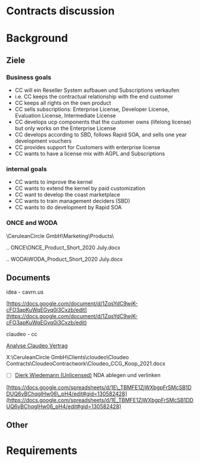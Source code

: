 # Contracts discussion

# Background

## Ziele

### Business goals

- CC will ein Reseller System aufbauen und Subscriptions verkaufen
- i.e. CC keeps the contractual relationship with the end customer
- CC keeps all rights on the own product
- CC sells subscriptions: Enterprise License, Developer License, Evaluation License, Intermediate License
- CC develops ucp components that the customer owns (lifelong license) but only works on the Enterprise License
- CC develops according to SBD, follows Rapid SOA, and sells one year development vouchers
- CC provides support for Customers with enterprise license
- CC wants to have a license mix with AGPL and Subscriptions

### internal goals

- CC wants to improve the kernel
- CC wants to extend the kernel by paid customization
- CC want to develop the coast marketplace
- CC wants to train management deciders (SBD)
- CC wants to do development by Rapid SOA

### ONCE and WODA

\\CeruleanCircle GmbH\\Marketing\\Products\\

.. ONCE\\ONCE\_Product\_Short\_2020 July.docx

.. WODA\\WODA\_Product\_Short\_2020 July.docx

## Documents

idea - cavrn.us

[https://docs.google.com/document/d/1ZqsYdC9wjK-cFO3apKuWqEGvq0i3Cxzb/edit](https://docs.google.com/document/d/1ZqsYdC9wjK-cFO3apKuWqEGvq0i3Cxzb/edit)

claudeo - cc

[Analyse Claudeo Vertrag](./2cu.atlassian.net/wiki/spaces/CCU/pages/1873412103/Analyse_Claudeo_Vertrag.md)

X:\\CeruleanCircle GmbH\\Clients\\cloudeo\\Cloudeo Contracts\\CloudeoContractwork\\Cloudeo\_CCG\_Koop\_2021.docx

- [ ] [Dierk Wiedemann (Unlicensed)](https://2cu.atlassian.net/wiki/people/63be9afe8a7d2f693bf700d4?ref=confluence) NDA ablegen und verlinken

[https://docs.google.com/spreadsheets/d/1E\_TBMFE1ZjWXbgpFrSMcSB1DDUQ6yBChqglHw06\_pH4/edit#gid=130582428](https://docs.google.com/spreadsheets/d/1E_TBMFE1ZjWXbgpFrSMcSB1DDUQ6yBChqglHw06_pH4/edit#gid=130582428)

## Other

# Requirements